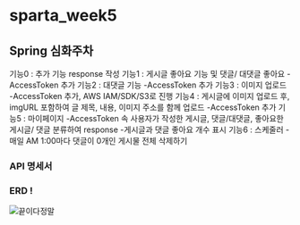 # sparta_week5 
## Spring 심화주차

기능0 : 추가 기능 response 작성
기능1 : 게시글 좋아요 기능 및 댓글/ 대댓글 좋아요 -AccessToken 추가
기능2 : 대댓글 기능 -AccessToken 추가
기능3 : 이미지 업로드 -AccessToken 추가, AWS IAM/SDK/S3로 진행
기능4 : 게시글에 이미지 업로드 후, imgURL 포함하여 글 제목, 내용, 이미지 주소를 함께 업로드 -AccessToken 추가
기능5 : 마이페이지 -AccessToken 속 사용자가 작성한 게시글, 댓글/대댓글, 좋아요한 게시글/ 댓글 분류하여 response
                  -게시글과 댓글 좋아요 개수 표시
기능6 : 스케줄러  - 매일 AM 1:00마다 댓글이 0개인 게시물 전체 삭제하기

### API 명세서


### ERD !
![끝이다정말](https://user-images.githubusercontent.com/46406965/187892317-05b55f30-a55d-45f0-9015-ce7e943d2986.JPG)




